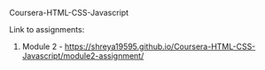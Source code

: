 Coursera-HTML-CSS-Javascript

Link to assignments:
1. Module 2 - https://shreya19595.github.io/Coursera-HTML-CSS-Javascript/module2-assignment/
